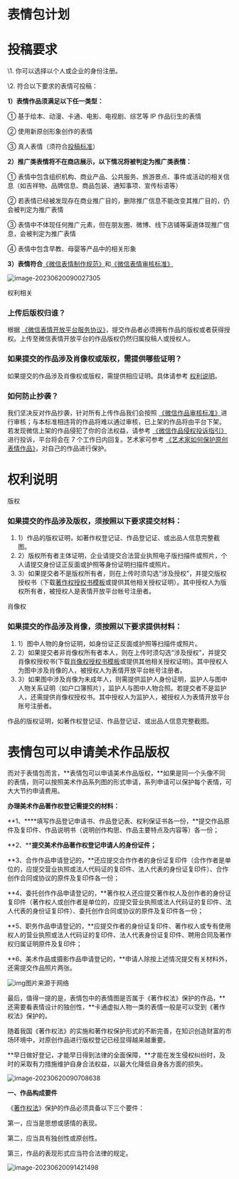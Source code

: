# 表情包计划





# 投稿要求

\1. 你可以选择以个人或企业的身份注册。



\2. 符合以下要求的表情可投稿：

  **1）表情作品须满足以下任一类型：**

  ① 基于绘本、动漫、卡通、电影、电视剧、综艺等 IP 作品衍生的表情

  ② 使用新原创形象创作的表情

  ③ 真人表情（须符合[投稿标准](https://sticker.weixin.qq.com/cgi-bin/mmemoticon-bin/readtemplate?t=guide/main#section3)）

  **2）推广类表情将不在商店展示，以下情况将被判定为推广类表情：**

  ① 表情中包含组织机构、商业产品、公共服务、旅游景点、事件或活动的相关信息（如吉祥物、品牌信息、商品包装、通知事项、宣传标语等）

  ② 若表情已经被发现存在商业推广目的，删除推广信息不能改变其推广目的，仍会被判定为推广表情

  ③ 表情中不体现任何推广元素，但在朋友圈、微博、线下店铺等渠道体现推广信息，会被判定为推广表情

  ④ 表情中包含早教、母婴等产品中的相关形象

  **3）表情符合**[《微信表情制作规范》](https://sticker.weixin.qq.com/cgi-bin/mmemoticon-bin/readtemplate?t=guide/main#section2)和[《微信表情审核标准》](https://sticker.weixin.qq.com/cgi-bin/mmemoticon-bin/readtemplate?t=guide/main#section5)







![image-20230620090027305](D:\hgx笔记\hgxbijiben\6、个人干饭\3-微信表情包计划\表情包计划.assets\image-20230620090027305.png)







 权利相关

### 上传后版权归谁？

根据 [《微信表情开放平台服务协议》](https://sticker.weixin.qq.com/cgi-bin/mmemoticon-bin/readtemplate?t=deal/service)，提交作品者必须拥有作品的版权或者获得授权。上传至微信表情开放平台的作品版权仍然归属投稿人或授权人。

### 如果提交的作品涉及肖像权或版权，需提供哪些证明？

如果提交的作品涉及肖像权或版权，需提供相应证明。具体请参考 [权利说明](https://sticker.weixin.qq.com/pages/guide#/#/noteRights#noteRights_copyright)。

### 如何防止抄袭？

我们坚决反对作品抄袭，针对所有上传作品我们会按照 [《微信作品审核标准》](https://sticker.weixin.qq.com/pages/guide#/#/auditingStandards#auditingStandards_demand)进行审核；与本标准相违背的作品将难以通过审核，已上架的作品将由平台下架。 若发现微信上架的作品侵犯了你的合法权益，请参考 [《微信作品侵权投诉指引》](https://sticker.weixin.qq.com/cgi-bin/mmemoticon-bin/readtemplate?t=complain/index)进行投诉，平台将会在 7 个工作日内回复。艺术家可参考 [《艺术家如何保护原创表情作品》](http://mp.weixin.qq.com/s?__biz=MzA5MjI1MjkxNg==&mid=402460366&idx=1&sn=bf14f14fa5f4f9752084e6ba9c96bdba&scene=18#rd)，对自己的作品进行保护。









# 权利说明

 版权

### 如果提交的作品涉及版权，须按照以下要求提交材料：

1. 1）作品的版权证明，如著作权登记证、作品登记证、或出品人信息完整截图。
2. 2）版权所有者主体证明，企业请提交合法营业执照电子版扫描件或照片，个人请提交身份证正反面或护照等身份证明扫描件或照片。
3. 3）如果提交者不是版权所有者，则在上传时须勾选“涉及授权”，并提交版权授权书（下载[著作权授权书模板](https://res.wx.qq.com/t/wx_fed/base/sticker_platform/23060701/static/file/copyright_tmpl.pdf)或提供其他相关授权证明）。其中授权人为版权所有者，被授权人是表情开放平台帐号注册者。

 肖像权

### 如果提交的作品涉及肖像，须按照以下要求提供材料：

1. 1）图中人物的身份证明，如身份证正反面或护照等扫描件或照片。
2. 2）如果提交者非肖像权所有者本人，则在上传时须勾选“涉及授权”，并提交肖像权授权书(下载[肖像权授权书模板](https://res.wx.qq.com/t/wx_fed/base/sticker_platform/23060701/static/file/portraiture_right_tmpl.pdf)或提供其他相关授权证明)。其中授权人为图中涉及肖像的人，被授权人为表情开放平台帐号注册者。
3. 3）如果图中涉及肖像为未成年人，则需提供监护人身份证明，监护人与图中人物关系证明（如户口簿照片），监护人与图中人物合照。若提交者不是监护人，还需提供肖像权授权书。其中授权人为监护人，被授权人为表情开放平台账号注册者。







作品的版权证明，如著作权登记证、作品登记证、或出品人信息完整截图。

# 表情包可以申请美术作品版权

而对于表情包而言，**表情包可以申请美术作品版权，**如果是同一个头像不同的表情，则可以按照美术作品系列图的形式申请，系列申请可以保护每个表情，可大大节约申请费用。

**办理美术作品著作权登记需提交的材料：**

**1、****填写作品登记申请书、作品登记表、权利保证书各一份，**提交作品原件及复印件、作品说明书（说明创作构思、作品主要特点及内容等）各一份；

**2、****提交美术作品著作权登记申请人的身份证件；**

**3、合作作品申请登记的，**还应提交合作作者的身份证复印件（合作作者是单位的，应提交营业执照或法人代码证的复印件、法人代表的身份证复印件）、合作创作合同或协议的原件及复印件各一份；

**4、委托创作作品申请登记的，**著作权人还应提交著作权人及创作者的身份证复印件（著作权人或创作者是单位的，应提交营业执照或法人代码证的复印件、法人代表的身份证复印件）、委托创作合同或协议的原件及复印件各一份；

**5、职务作品申请登记的，**应提交作者的身份证复印件、著作权人或专有使用权人的营业执照或法人代码证的复印件、法人代表身份证复印件、聘用合同及著作权归属证明原件及复印件；

**6、美术作品或摄影作品申请登记的，**申请人除按上述情况提交有关材料外，还需提交作品照片两张。

![img](D:\hgx笔记\hgxbijiben\6、个人干饭\3-微信表情包计划\表情包计划.assets\34fae6cd7b899e512bddd0d8353fb234ca950dce.jpeg@f_auto)图片来源于网络

最后，值得一提的是，表情包中的表情图是否属于《著作权法》保护的作品，**还需要看表情设计的独创性，**卡通虚拟人物一类的表情一般是可以受到《著作权法》保护的。

随着我国《著作权法》的实施和著作权保护形式的不断完善，在知识创造财富的市场环境中，对原创作品进行版权登记已经显得越来越重要。

**早日做好登记，才能早日得到法律的全面保障，**才能在发生侵权纠纷时，及时的采取有力措施维护自身合法权益，以最大化降低自身各方面的损失。

![image-20230620090708638](D:\hgx笔记\hgxbijiben\6、个人干饭\3-微信表情包计划\表情包计划.assets\image-20230620090708638.png)





**一、作品构成要件**

《[著作权法](https://mip.64365.com/fagui/article-640357.aspx)》保护的作品必须具备以下三个要件：

第一，应当是思想或感情的表现。

第二，应当具有独创性或原创性。

第三，作品的表现形式应当符合法律的规定。

![image-20230620091421498](D:\hgx笔记\hgxbijiben\6、个人干饭\3-微信表情包计划\表情包计划.assets\image-20230620091421498.png)